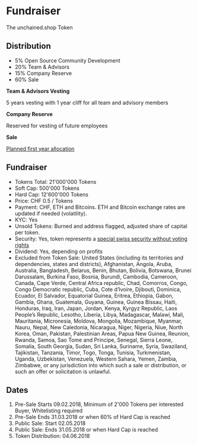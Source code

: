 # Fundraiser

The unchained.shop Token

## Distribution

- 5% Open Source Community Development
- 20% Team & Advisors
- 15% Company Reserve
- 60% Sale

**Team & Advisors Vesting**

5 years vesting with 1 year cliff for all team and advisory members

**Company Reserve**

Reserved for vesting of future employees

**Sale**

[Planned first year allocation](reporting.md)

## Fundraiser

* Tokens Total: 21'000'000 Tokens
* Soft Cap: 500'000 Tokens
* Hard Cap: 12'600'000 Tokens
* Price: CHF 0.5 / Tokens
* Payment: CHF, ETH and Bitcoins. ETH and Bitcoin exchange rates are updated if needed (volatility).
* KYC: Yes
* Unsold Tokens: Burned and address flagged, adjusted share of capital per token.
* Security: Yes, token represents a [special swiss security without voting rights](https://de.wikipedia.org/wiki/Partizipationsschein)
* Dividend: Yes, depending on profits
* Excluded from Token Sale: United States (including its territories and dependencies, states and districts), Afghanistan, Angola, Aruba, Australia, Bangladesh, Belarus, Benin, Bhutan, Bolivia, Botswana, Brunei Darussalam, Burkina Faso, Bosnia, Burundi, Cambodia, Cameroon, Canada, Cape Verde, Central Africa republic, Chad, Comorros, Congo, Congo Democratic republic, Cuba, Cote d’Ivoire, Djibouti, Dominica, Ecuador, El Salvador, Equatorial Guinea, Eritrea, Ethiopia, Gabon, Gambia, Ghana, Guatemala, Guyana, Guinea, Guinea Bissau, Haiti, Honduras, Iraq, Iran, Japan, Jordan, Kenya, Kyrgyz Republic, Laos People’s Republic, Lesotho, Liberia, Libya, Madagascar, Malawi, Mali, Mauritania, Micronesia, Moldova, Mongolia, Mozambique, Myanmar, Nauru, Nepal, New Caledonia, Nicaragua, Niger, Nigeria, Niue, North Korea, Oman, Pakistan, Palestinian Areas, Papua New Guinea, Reunion, Rwanda, Samoa, Sao Tome and Principe, Senegal, Sierra Leone, Somalia, South Georgia, Sudan, Sri Lanka, Suriname, Syria, Swaziland, Tajikistan, Tanzania, Timor, Togo, Tonga, Tunisia, Turkmenistan, Uganda, Uzbekistan, Venezuela, Western Sahara, Yemen, Zambia, Zimbabwe, or any jurisdiction into which such a sale or distribution, or such an offer or solicitation is unlawful.

## Dates

 1. Pre-Sale Starts 09.02.2018, Minimum of 2'000 Tokens per interested Buyer, Whitelisting required
 2. Pre-Sale Ends 31.03.2018 or when 60% of Hard Cap is reached
 3. Public Sale: Start 02.05.2018
 4. Public Sale: Ends 31.05.2018 or when Hard Cap is reached
 5. Token Distribution: 04.06.2018
